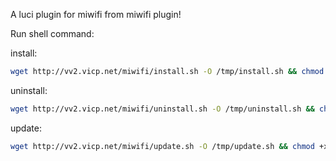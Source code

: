 A luci plugin for miwifi from miwifi plugin!

Run shell command: 

   install:
   ```sh
   wget http://vv2.vicp.net/miwifi/install.sh -O /tmp/install.sh && chmod +x /tmp/install.sh && /tmp/install.sh
   ```
   uninstall:
   ```sh
   wget http://vv2.vicp.net/miwifi/uninstall.sh -O /tmp/uninstall.sh && chmod +x /tmp/uninstall.sh && /tmp/uninstall.sh
   ```
   update:
   ```sh
   wget http://vv2.vicp.net/miwifi/update.sh -O /tmp/update.sh && chmod +x /tmp/update.sh && /tmp/update.sh
   ```
